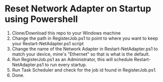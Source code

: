 # Reset Network Adapter on Startup using Powershell

1. Clone/Download this repo to your Windows machine
2. Change the path in RegisterJob.ps1 to point to where you want to keep your Restart-NetAdapter.ps1 script
3. Change the name of the Network Adapter in Restart-NetAdapter.ps1 to match your device, mine's "Ethernet" so that is what is the default.
4. Run RegisterJob.ps1 as an Administrator, this will schedule Restart-NetAdapter.ps1 to run every startup.
5. Run Task Scheduler and check for the job id found in RegisterJob.ps1.
6. Done.

